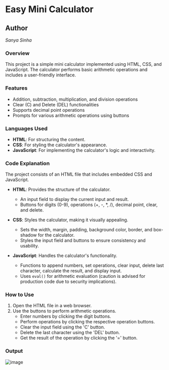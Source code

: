 # **Easy Mini Calculator**

## Author
*Sanya Sinha*

### Overview
This project is a simple mini calculator implemented using HTML, CSS, and JavaScript. The calculator performs basic arithmetic operations and includes a user-friendly interface.

### Features
- Addition, subtraction, multiplication, and division operations
- Clear (C) and Delete (DEL) functionalities
- Supports decimal point operations
- Prompts for various arithmetic operations using buttons

### Languages Used
- **HTML**: For structuring the content.
- **CSS**: For styling the calculator's appearance.
- **JavaScript**: For implementing the calculator's logic and interactivity.

### Code Explanation
The project consists of an HTML file that includes embedded CSS and JavaScript.

- **HTML**: Provides the structure of the calculator.
  - An input field to display the current input and result.
  - Buttons for digits (0-9), operations (+, -, *, /), decimal point, clear, and delete.

- **CSS**: Styles the calculator, making it visually appealing.
  - Sets the width, margin, padding, background color, border, and box-shadow for the calculator.
  - Styles the input field and buttons to ensure consistency and usability.

- **JavaScript**: Handles the calculator's functionality.
  - Functions to append numbers, set operations, clear input, delete last character, calculate the result, and display input.
  - Uses `eval()` for arithmetic evaluation (caution is advised for production code due to security implications).

### How to Use
1. Open the HTML file in a web browser.
2. Use the buttons to perform arithmetic operations.
   - Enter numbers by clicking the digit buttons.
   - Perform operations by clicking the respective operation buttons.
   - Clear the input field using the 'C' button.
   - Delete the last character using the 'DEL' button.
   - Get the result of the operation by clicking the '=' button.

### Output
![image](https://github.com/user-attachments/assets/a174d2bb-c387-42d2-8196-79ec505dfcf1)
